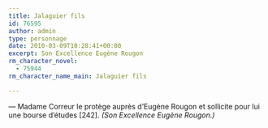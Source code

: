 ```yaml
---
title: Jalaguier fils
id: 76595
author: admin
type: personnage
date: 2010-03-09T10:28:41+00:00
excerpt: Son Excellence Eugène Rougon
rm_character_novel:
  - 75944
rm_character_name_main: Jalaguier fils

---
```

_—_ Madame Correur le protège auprès d&rsquo;Eugène Rougon et sollicite pour lui une bourse d&rsquo;études [242]. _(Son Excellence Eugène Rougon.)_